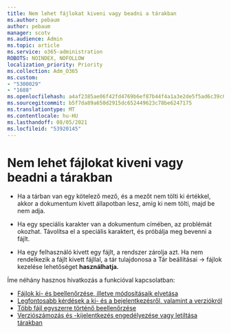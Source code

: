 ```yaml
---
title: Nem lehet fájlokat kiveni vagy beadni a tárakban
ms.author: pebaum
author: pebaum
manager: scotv
ms.audience: Admin
ms.topic: article
ms.service: o365-administration
ROBOTS: NOINDEX, NOFOLLOW
localization_priority: Priority
ms.collection: Adm_O365
ms.custom:
- "5300029"
- "1688"
ms.openlocfilehash: a4af2385ae06f42fd4769b6ef87b44f4a1a3e2de5f5ad6c39c0c06d72a8cdc07
ms.sourcegitcommit: b5f7da89a650d2915dc652449623c78be6247175
ms.translationtype: MT
ms.contentlocale: hu-HU
ms.lasthandoff: 08/05/2021
ms.locfileid: "53920145"
---
```

# <a name="unable-to-check-out-or-check-in-files-in-a-library"></a>Nem lehet fájlokat kiveni vagy beadni a tárakban

- Ha a tárban van egy kötelező mező, és a mezőt nem tölti ki értékkel, akkor a dokumentum kivett állapotban lesz, amíg ki nem tölti, majd be nem adja.

- Ha egy speciális karakter van a dokumentum címében, az problémát okozhat. Távolítsa el a speciális karaktert, és próbálja meg bevenni a fájlt.

- Ha egy felhasználó kivett egy fájlt, a rendszer zárolja azt.  Ha nem rendelkezik a fájlt kivett fájllal, a tár tulajdonosa a Tár beállításai -> fájlok kezelése lehetőséget **használhatja.**

Íme néhány hasznos hivatkozás a funkcióval kapcsolatban:

- [Fájlok ki- és beellenőrzése, illetve módosításaik elvetása](https://support.office.com/article/check-out-check-in-or-discard-changes-to-files-in-a-library-7e2c12a9-a874-4393-9511-1378a700f6de)
- [Legfontosabb kérdések a ki- és a bejelentkezésről, valamint a verziókról](https://support.office.com/article/Top-questions-about-check-out-check-in-and-versions-7E941339-E972-4C7A-A79A-80A1FCF84076)
- [Több fájl egyszerre történő beellenőrzése](https://support.office.com/article/check-out-check-in-or-discard-changes-to-files-in-a-library-7e2c12a9-a874-4393-9511-1378a700f6de)
- [Verziószámozás és -kijelentkezés engedélyezése vagy letiltása tárakban](https://support.office.com/article/enable-and-configure-versioning-for-a-list-or-library-1555d642-23ee-446a-990a-bcab618c7a37)
